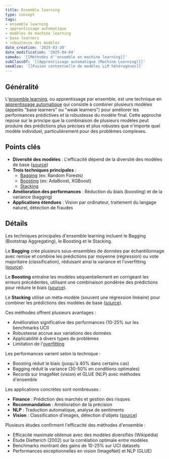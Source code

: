 ```yaml
---
title: Ensemble learning
type: concept
tags:
- ensemble learning
- apprentissage automatique
- modèles de machine learning
- base learners
- robustesse des modèles
date_creation: '2025-03-30'
date_modification: '2025-04-04'
sameAs: '[[Méthodes d''ensemble en machine learning]]'
subClassOf: '[[Apprentissage automatique (Machine Learning)]]'
seeAlso: '[[Fusion contextuelle de modèles LLM hétérogènes]]'
---
```

## Généralité

L'[ensemble learning](https://fr.wikipedia.org/wiki/M%C3%A9thode_ensemble), ou apprentissage par ensemble, est une technique en [apprentissage automatique](https://fr.wikipedia.org/wiki/Apprentissage_automatique) qui consiste à combiner plusieurs modèles (appelés "base learners" ou "weak learners") pour améliorer les performances prédictives et la robustesse du modèle final. Cette approche repose sur le principe que la combinaison de plusieurs modèles peut produire des prédictions plus précises et plus robustes que n'importe quel modèle individuel, particulièrement pour des problèmes complexes.

## Points clés

- **Diversité des modèles** : L'efficacité dépend de la diversité des modèles de base ([source](https://fr.wikipedia.org/wiki/Apprentissage_ensemble))
- **Trois techniques principales** : 
  - [Bagging](https://fr.wikipedia.org/wiki/Bootstrap_aggregating) (ex: Random Forests)
  - [Boosting](https://fr.wikipedia.org/wiki/Boosting_(machine_learning)) (ex: AdaBoost, XGBoost)
  - [Stacking](https://fr.wikipedia.org/wiki/Stacking_(machine_learning))
- **Amélioration des performances** : Réduction du biais (boosting) et de la variance (bagging)
- **Applications étendues** : Vision par ordinateur, traitement du langage naturel, détection de fraudes

## Détails

Les techniques principales d'ensemble learning incluent le Bagging (Bootstrap Aggregating), le Boosting et le Stacking. 

Le **Bagging** crée plusieurs sous-ensembles de données par échantillonnage avec remise et combine les prédictions par moyenne (régression) ou vote majoritaire (classification), réduisant ainsi la variance et l'overfitting ([source](https://fr.wikipedia.org/wiki/Bootstrap_aggregating)). 

Le **Boosting** entraîne les modèles séquentiellement en corrigeant les erreurs précédentes, utilisant une combinaison pondérée des prédictions pour réduire le biais ([source](https://fr.wikipedia.org/wiki/Boosting_(machine_learning))). 

Le **Stacking** utilise un méta-modèle (souvent une régression linéaire) pour combiner les prédictions des modèles de base ([source](https://fr.wikipedia.org/wiki/Stacked_generalization)).

Ces méthodes offrent plusieurs avantages :
- Amélioration significative des performances (10-25% sur les benchmarks UCI)
- Robustesse accrue aux variations des données
- Applicabilité à divers types de problèmes
- Limitation de l'[overfitting](https://fr.wikipedia.org/wiki/Surapprentissage)

Les performances varient selon la technique :
- Boosting réduit le biais (jusqu'à 40% dans certains cas)
- Bagging réduit la variance (30-50% en conditions optimales)
- Records sur ImageNet (vision) et GLUE (NLP) avec méthodes d'ensemble

Les applications concrètes sont nombreuses :
- **Finance** : Prédiction des marchés et gestion des risques
- **Recommandation** : Amélioration de la précision
- **NLP** : Traduction automatique, analyse de sentiments
- **Vision** : Classification d'images, détection d'objets ([source](https://fr.wikipedia.org/wiki/Applications_of_ensemble_learning))

Plusieurs études confirment l'efficacité des méthodes d'ensemble :
- Efficacité maximale obtenue avec des modèles diversifiés (Wikipédia)
- Étude Dietterich (2002) sur la corrélation optimale entre modèles
- Benchmarks montrant des gains de 10-25% sur UCI datasets
- Performances exceptionnelles en vision (ImageNet) et NLP (GLUE)